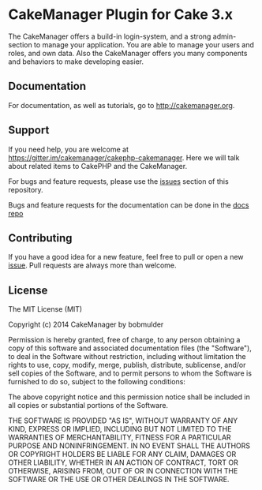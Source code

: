 CakeManager Plugin for Cake 3.x
===================

The CakeManager offers a build-in login-system, and a strong admin-section to manage your application. You are able to manage your users and roles, and own data. Also the CakeManager offers you many components and behaviors to make developing easier.

Documentation
-------------

For documentation, as well as tutorials, go to http://cakemanager.org.

Support
-------

If you need help, you are welcome at https://gitter.im/cakemanager/cakephp-cakemanager. Here we will talk about related items to CakePHP and the CakeManager.

For bugs and feature requests, please use the [issues](https://github.com/cakemanager/cakephp-cakemanager/issues) section of this repository.

Bugs and feature requests for the documentation can be done in the [docs repo](https://github.com/cakemanager/docs/issues)

Contributing
------------

If you have a good idea for a new feature, feel free to pull or open a new  [issue](https://github.com/cakemanager/cakephp-cakemanager/issues). Pull requests are always more than welcome.

License
-------

The MIT License (MIT)

Copyright (c) 2014 CakeManager by bobmulder

Permission is hereby granted, free of charge, to any person obtaining a copy
of this software and associated documentation files (the "Software"), to deal
in the Software without restriction, including without limitation the rights
to use, copy, modify, merge, publish, distribute, sublicense, and/or sell
copies of the Software, and to permit persons to whom the Software is
furnished to do so, subject to the following conditions:

The above copyright notice and this permission notice shall be included in all
copies or substantial portions of the Software.

THE SOFTWARE IS PROVIDED "AS IS", WITHOUT WARRANTY OF ANY KIND, EXPRESS OR
IMPLIED, INCLUDING BUT NOT LIMITED TO THE WARRANTIES OF MERCHANTABILITY,
FITNESS FOR A PARTICULAR PURPOSE AND NONINFRINGEMENT. IN NO EVENT SHALL THE
AUTHORS OR COPYRIGHT HOLDERS BE LIABLE FOR ANY CLAIM, DAMAGES OR OTHER
LIABILITY, WHETHER IN AN ACTION OF CONTRACT, TORT OR OTHERWISE, ARISING FROM,
OUT OF OR IN CONNECTION WITH THE SOFTWARE OR THE USE OR OTHER DEALINGS IN THE
SOFTWARE.
